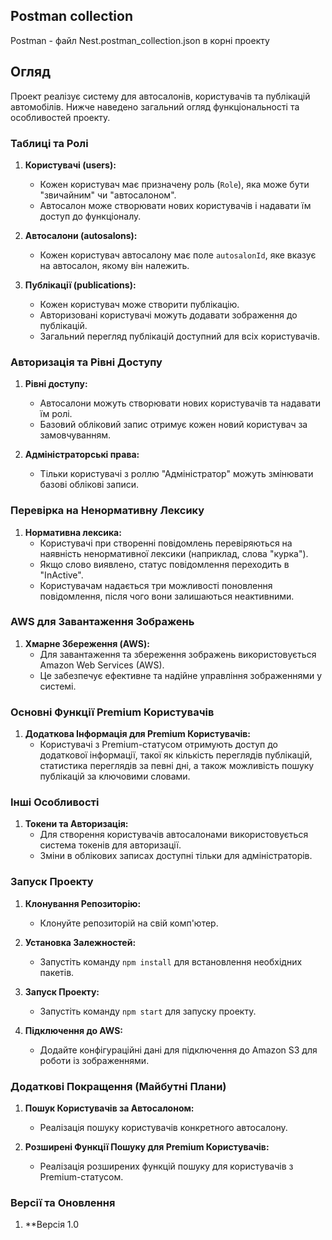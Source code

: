  ## Postman collection
Postman - файл Nest.postman_collection.json в корні проекту

## Огляд


Проект реалізує систему для автосалонів, користувачів та публікацій автомобілів. Нижче наведено загальний огляд функціональності та особливостей проекту.

### Таблиці та Ролі

1. **Користувачі (users):**

   - Кожен користувач має призначену роль (`Role`), яка може бути "звичайним" чи "автосалоном".
   - Автосалон може створювати нових користувачів і надавати їм доступ до функціоналу.

2. **Автосалони (autosalons):**

   - Кожен користувач автосалону має поле `autosalonId`, яке вказує на автосалон, якому він належить.

3. **Публікації (publications):**
   - Кожен користувач може створити публікацію.
   - Авторизовані користувачі можуть додавати зображення до публікацій.
   - Загальний перегляд публікацій доступний для всіх користувачів.

### Авторизація та Рівні Доступу

1. **Рівні доступу:**

   - Автосалони можуть створювати нових користувачів та надавати їм ролі.
   - Базовий обліковий запис отримує кожен новий користувач за замовчуванням.

2. **Адміністраторські права:**
   - Тільки користувачі з роллю "Адміністратор" можуть змінювати базові облікові записи.

### Перевірка на Ненормативну Лексику

1. **Нормативна лексика:**
   - Користувачі при створенні повідомлень перевіряються на наявність ненормативної лексики (наприклад, слова "курка").
   - Якщо слово виявлено, статус повідомлення переходить в "InActive".
   - Користувачам надається три можливості поновлення повідомлення, після чого вони залишаються неактивними.

### AWS для Завантаження Зображень

1. **Хмарне Збереження (AWS):**
   - Для завантаження та збереження зображень використовується Amazon Web Services (AWS).
   - Це забезпечує ефективне та надійне управління зображеннями у системі.

### Основні Функції Premium Користувачів

1. **Додаткова Інформація для Premium Користувачів:**
   - Користувачі з Premium-статусом отримують доступ до додаткової інформації, такої як кількість переглядів публікацій, статистика переглядів за певні дні, а також можливість пошуку публікацій за ключовими словами.

### Інші Особливості

1. **Токени та Авторизація:**
   - Для створення користувачів автосалонами використовується система токенів для авторизації.
   - Зміни в облікових записах доступні тільки для адміністраторів.

### Запуск Проекту

1. **Клонування Репозиторію:**

   - Клонуйте репозиторій на свій комп'ютер.

2. **Установка Залежностей:**

   - Запустіть команду `npm install` для встановлення необхідних пакетів.

3. **Запуск Проекту:**

   - Запустіть команду `npm start` для запуску проекту.

4. **Підключення до AWS:**
   - Додайте конфігураційні дані для підключення до Amazon S3 для роботи із зображеннями.

### Додаткові Покращення (Майбутні Плани)

1. **Пошук Користувачів за Автосалоном:**

   - Реалізація пошуку користувачів конкретного автосалону.

2. **Розширені Функції Пошуку для Premium Користувачів:**
   - Реалізація розширених функцій пошуку для користувачів з Premium-статусом.

### Версії та Оновлення

1. \*\*Версія 1.0

